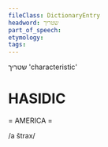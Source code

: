 ```yaml
---
fileClass: DictionaryEntry
headword: שטריך
part_of_speech: 
etymology: 
tags: 
---
```

שטריך
'characteristic'

HASIDIC
=======
= AMERICA = 

/a štrax/